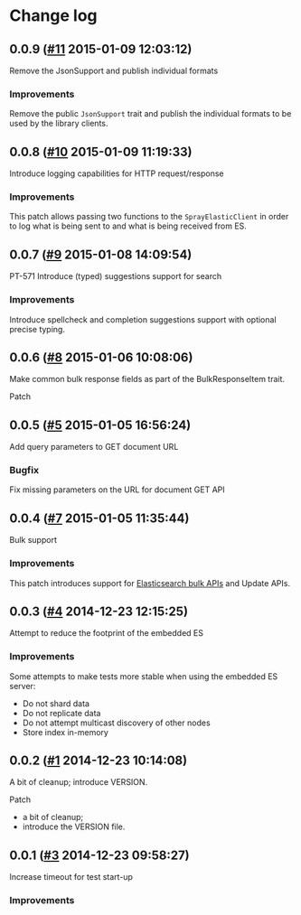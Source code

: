 # Change log

## 0.0.9 ([#11](https://git.mobcastdev.com/Labs/elastic-http/pull/11) 2015-01-09 12:03:12)

Remove the JsonSupport and publish individual formats

### Improvements

Remove the public `JsonSupport` trait and publish the individual formats to be used by the library clients.

## 0.0.8 ([#10](https://git.mobcastdev.com/Labs/elastic-http/pull/10) 2015-01-09 11:19:33)

Introduce logging capabilities for HTTP request/response

### Improvements

This patch allows passing two functions to the `SprayElasticClient` in order to log what is being sent to and what is being received from ES.

## 0.0.7 ([#9](https://git.mobcastdev.com/Labs/elastic-http/pull/9) 2015-01-08 14:09:54)

PT-571 Introduce (typed) suggestions support for search

### Improvements

Introduce spellcheck and completion suggestions support with optional precise typing.

## 0.0.6 ([#8](https://git.mobcastdev.com/Labs/elastic-http/pull/8) 2015-01-06 10:08:06)

Make common bulk response fields as part of the BulkResponseItem trait.

Patch

## 0.0.5 ([#5](https://git.mobcastdev.com/Labs/elastic-http/pull/5) 2015-01-05 16:56:24)

Add query parameters to GET document URL

### Bugfix

Fix missing parameters on the URL for document GET API

## 0.0.4 ([#7](https://git.mobcastdev.com/Labs/elastic-http/pull/7) 2015-01-05 11:35:44)

Bulk support

### Improvements

This patch introduces support for [Elasticsearch bulk APIs](http://www.elasticsearch.org/guide/en/elasticsearch/reference/current/docs-bulk.html) and Update APIs.


## 0.0.3 ([#4](https://git.mobcastdev.com/Labs/elastic-http/pull/4) 2014-12-23 12:15:25)

Attempt to reduce the footprint of the embedded ES

### Improvements

Some attempts to make tests more stable when using the embedded ES server:

* Do not shard data
* Do not replicate data
* Do not attempt multicast discovery of other nodes
* Store index in-memory

## 0.0.2 ([#1](https://git.mobcastdev.com/Labs/elastic-http/pull/1) 2014-12-23 10:14:08)

A bit of cleanup; introduce VERSION.

Patch

- a bit of cleanup;
- introduce the VERSION file.

## 0.0.1 ([#3](https://git.mobcastdev.com/Labs/elastic-http/pull/3) 2014-12-23 09:58:27)

Increase timeout for test start-up

### Improvements

